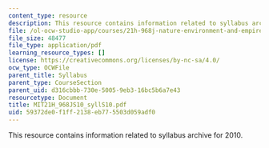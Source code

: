```yaml
---
content_type: resource
description: This resource contains information related to syllabus archive for 2010.
file: /ol-ocw-studio-app/courses/21h-968j-nature-environment-and-empire-spring-2010/59372de0f1ff2138eb775503d059adf0_MIT21H_968JS10_syllS10.pdf
file_size: 48477
file_type: application/pdf
learning_resource_types: []
license: https://creativecommons.org/licenses/by-nc-sa/4.0/
ocw_type: OCWFile
parent_title: Syllabus
parent_type: CourseSection
parent_uid: d316cbbb-730e-5005-9eb3-16bc5b6a7e43
resourcetype: Document
title: MIT21H_968JS10_syllS10.pdf
uid: 59372de0-f1ff-2138-eb77-5503d059adf0
---
```

This resource contains information related to syllabus archive for 2010.